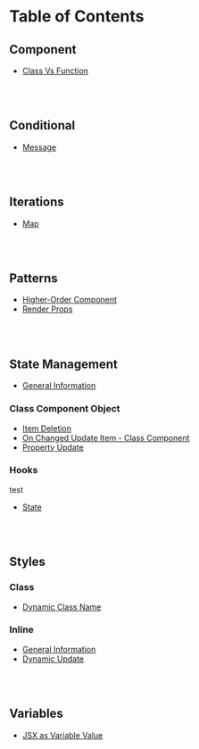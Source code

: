 # Table of Contents

## Component

- [Class Vs Function](./doc/component__class-vs-function.md)

<br><br>

## Conditional

- [Message](./doc/conditional__message.md)

<br><br>

## Iterations

- [Map](./doc/iteration__map.md)

<br><br>

## Patterns

- [Higher-Order Component](./doc/pattern__higher-order-component.md)
- [Render Props](./doc/pattern__render-prop.md)

<br><br>

## State Management

- [General Information](./doc/state__general.md)

### Class Component Object

- [Item Deletion](./doc/state__delete.md)
- [On Changed Update Item - Class Component](./doc/state__on-changed-update-item-on-class-component-object.md)
- [Property Update](./doc/state__update-property.md)

### Hooks

test

- [State](./doc/State__react-hook.md)

<br><br>

## Styles

### Class

- [Dynamic Class Name](./doc/sytle__class-dynamic.md)

### Inline

- [General Information](./doc/style__inline.md)
- [Dynamic Update](./doc/style__inline-dynamic.md)

<br><br>

## Variables

- [JSX as Variable Value](./doc/variable__jsx.md)
